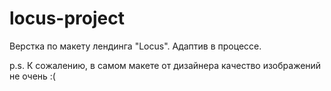 # locus-project

Верстка по макету лендинга "Locus".
Адаптив в процессе.

p.s. К сожалению, в самом макете от дизайнера качество изображений не очень :(
